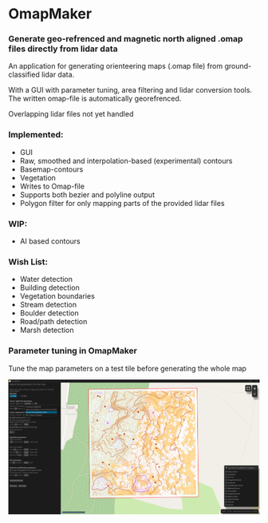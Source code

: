# OmapMaker
### Generate geo-refrenced and magnetic north aligned .omap files directly from lidar data

An application for generating orienteering maps (.omap file) from ground-classified lidar data.

With a GUI with parameter tuning, area filtering and lidar conversion tools.
The written omap-file is automatically georefrenced.

Overlapping lidar files not yet handled

### Implemented:
- GUI
- Raw, smoothed and interpolation-based (experimental) contours
- Basemap-contours
- Vegetation
- Writes to Omap-file
- Supports both bezier and polyline output
- Polygon filter for only mapping parts of the provided lidar files

### WIP:
- AI based contours

### Wish List:
- Water detection
- Building detection
- Vegetation boundaries
- Stream detection
- Boulder detection
- Road/path detection
- Marsh detection

### Parameter tuning in OmapMaker
Tune the map parameters on a test tile before generating the whole map

![Parameter tuning in OmapMaker](./docs/omap_maker.png)